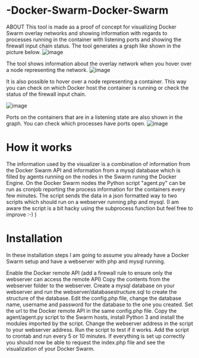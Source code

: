 # -Docker-Swarm-Docker-Swarm
ABOUT
This tool is made as a proof of concept for visualizing Docker Swarm overlay networks and showing information with regards to processes running in the container with listening ports and showing the firewall input chain status. The tool generates a graph like shown in the picture below.
![image](https://user-images.githubusercontent.com/61075142/209832550-a8e99ece-c2bf-4986-8df1-0b52370edd7a.png)

The tool shows information about the overlay network when you hover over a node representing the network.
![image](https://user-images.githubusercontent.com/61075142/209832734-2766d965-4246-4ed1-b263-a00c4d678f8e.png)

It is also possible to hover over a node representing a container. This way you can check on which Docker host the container is running or check the status of the firewall input chain.

![image](https://user-images.githubusercontent.com/61075142/209832849-67c2f7e1-b824-4e41-a66b-fb0fd1415e71.png)

Ports on the containers that are in a listening state are also shown in the graph. You can check which processes have ports open.
![image](https://user-images.githubusercontent.com/61075142/209832909-c67b3c3c-4933-4d18-b8c0-96bd9caa079d.png)



# How it works
The information used by the visualizer is a combination of information from the Docker Swarm API and information from a mysql database which is filled by agents running on the nodes in the Swarm runing the Docker Engine. On the Docker Swarm nodes the Python script "agent.py" can be run as cronjob reporting the process information for the containers every few minutes. The script sends the data in a json formatted way to two scripts which should run on a webserver running php and mysql. (I am aware the script is a bit hacky using the subprocess function but feel free to improve :-) )


# Installation 


In these installation steps I am going to assume you already have a Docker Swarm setup and have a webserver with php and mysql running.

Enable the Docker remote API (add a firewall rule to ensure only the webserver can access the remote API)
Copy the contents from the webserver folder to the webserver.
Create a mysql database on your webserver and run the webserver/databasestructure.sql to create the structure of the database.
Edit the config.php file, change the database name, username and password for the database to the one you created.
Set the url to the Docker remote API in the same config.php file.
Copy the agent/agent.py script to the Swarm hosts, install Python 3 and install the modules imported by the script.
Change the webserver address in the script to your webserver address.
Run the script to test if it works.
Add the script to crontab and run every 5 or 10 minutes.
If everything is set up correctly you should now be able to request the index.php file and see the visualization of your Docker Swarm.
